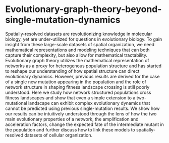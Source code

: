 # Evolutionary-graph-theory-beyond-single-mutation-dynamics

Spatially-resolved datasets are revolutionizing knowledge in molecular biology, yet are under-utilized for questions in evolutionary biology. To gain insight from these large-scale datasets of spatial organization, we need mathematical representations and modeling techniques that can both capture their complexity, but also allow for mathematical tractability. Evolutionary graph theory utilizes the mathematical representation of networks as a proxy for heterogenous population structure and has started to reshape our understanding of how spatial structure can direct evolutionary dynamics. However, previous results are derived for the case of a single new mutation appearing in the population and the role of network structure in shaping fitness landscape crossing is still poorly understood. Here we study how network structured populations cross fitness landscapes and show that even a simple extension to a two-mutational landscape can exhibit complex evolutionary dynamics that cannot be predicted using previous single-mutation results. We show how our results can be intuitively understood through the lens of how the two main evolutionary properties of a network, the amplification and acceleration factors, change the expected fate of the intermediate mutant in the population and further discuss how to link these models to spatially-resolved datasets of cellular organization.
